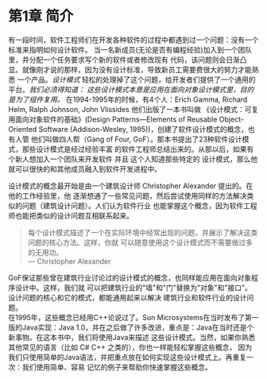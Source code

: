 # 第1章 简介
有一段时间，软件工程师们在开发各种软件的过程中都遇到过一个问题：没有一个标准来指明如何设计软件。
当一名新成员(无论是否有编程经验)加入到一个团队里，并分配一个任务要求写个新的软件或者修改现有
代码，该问题则会日渐凸显。就像刚才说的那样，因为没有设计标准，导致新员工需要费很大的努力才能熟悉
一个产品。_设计模式_ 轻松的处理掉了这个问题，给开发者们提供了一个通用的平台。_我们必须得知道：
这些设计模式本意是应用在面向对象设计模式里，目的是为了组件复用。_
在1994-1995年的时候，有4个人：Erich Gamma, Richard Helm, Ralph Johnson, John Vlissides
他们出版了一本书叫做
《设计模式：可复用面向对象软件的基础》(Design Patterns—Elements of Reusable Object-Oriented Software (Addison-Wesley, 1995))，创建了软件设计模式的概念，也有人管
他们叫做四人帮（Gang of Four, GoF）。那本书提出了23种软件设计模式，那些设计模式是经过经验丰富
的软件工程师总结出来的。从那以后，如果有个新人想加入一个团队来开发软件 并且 这个人知道那些特定的
设计模式，那么他就可以很快的和其他成员融入到软件开发进程中。  

设计模式的概念最开始是由一个建筑设计师 Christopher Alexander 提出的。在他的工作经验里，他
逐渐想通了一些常见问题，然后尝试使用同样的方法解决类似的问题（建筑设计问题）。人们认为软件行业
也能掌握这个概念，因为软件工程师也能把类似的设计问题互相联系起来。

> 每个设计模式描述了一个在实际环境中经常出现的问题，并展示了解决这类问题的核心方法。这样，你就
> 可以随意使用这个设计模式而不需要做过多的无用功。  
> — Christopher Alexander

GoF保证那些曾在建筑行业讨论过的设计模式的概念，也同样能应用在面向对象程序设计中。这样，我们就
可以把建筑行业的"墙"和"门"替换为"对象"和"接口"。设计问题的核心和它的模式，都能通用起来以解决
建筑行业和软件行业的设计问题。  
在1995年，这些概念已经用C++论说过了。Sun Microsystems在当时发布了第一版的Java实现：Java
1.0，并在之后做了许多改进，重点是：Java在当时还是个新事物。在这本书中，我们将使用Java来描述
这些设计模式。当然，如果你熟悉其他常见的语言（比如 C# C++ 之类的），你也一样能轻松掌握这些概念，
因为我们只使用简单的Java语法，并把重点放在如何实现这些设计模式上。再重复一次：我们使用简单、容易
记忆的例子来帮助你快速掌握这些概念。
